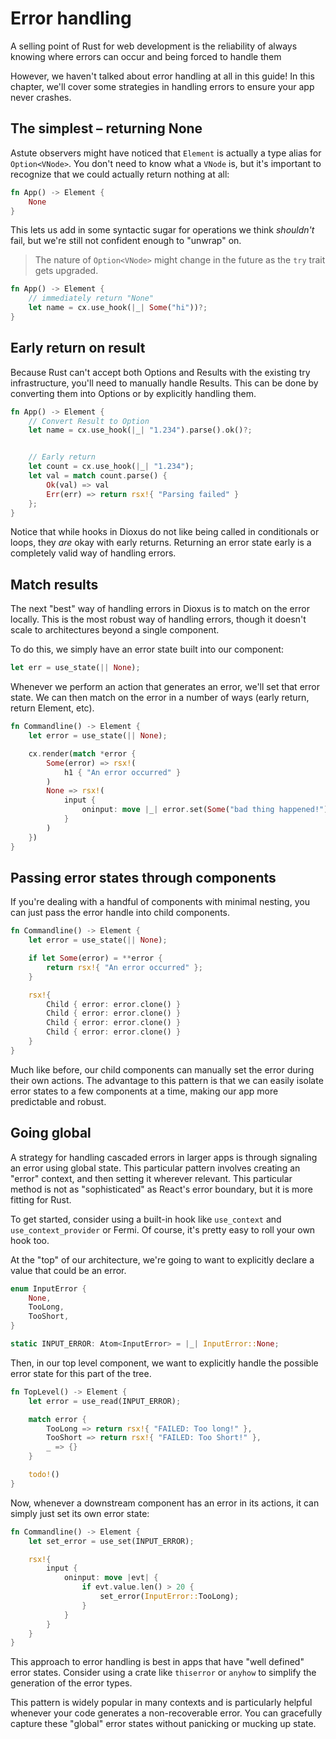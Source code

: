 # Error handling

A selling point of Rust for web development is the reliability of always knowing where errors can occur and being forced to handle them

However, we haven't talked about error handling at all in this guide! In this chapter, we'll cover some strategies in handling errors to ensure your app never crashes.



## The simplest – returning None

Astute observers might have noticed that `Element` is actually a type alias for `Option<VNode>`. You don't need to know what a `VNode` is, but it's important to recognize that we could actually return nothing at all:

```rust
fn App() -> Element {
	None
}
```

This lets us add in some syntactic sugar for operations we think *shouldn't* fail, but we're still not confident enough to "unwrap" on.

> The nature of `Option<VNode>` might change in the future as the `try` trait gets upgraded.

```rust
fn App() -> Element {
	// immediately return "None"
	let name = cx.use_hook(|_| Some("hi"))?;
}
```

## Early return on result

Because Rust can't accept both Options and Results with the existing try infrastructure, you'll need to manually handle Results. This can be done by converting them into Options or by explicitly handling them.

```rust
fn App() -> Element {
	// Convert Result to Option
	let name = cx.use_hook(|_| "1.234").parse().ok()?;


	// Early return
	let count = cx.use_hook(|_| "1.234");
	let val = match count.parse() {
		Ok(val) => val
		Err(err) => return rsx!{ "Parsing failed" }
	};
}
```

Notice that while hooks in Dioxus do not like being called in conditionals or loops, they *are* okay with early returns. Returning an error state early is a completely valid way of handling errors.


## Match results

The next "best" way of handling errors in Dioxus is to match on the error locally. This is the most robust way of handling errors, though it doesn't scale to architectures beyond a single component.

To do this, we simply have an error state built into our component:

```rust
let err = use_state(|| None);
```

Whenever we perform an action that generates an error, we'll set that error state. We can then match on the error in a number of ways (early return, return Element, etc).


```rust
fn Commandline() -> Element {
	let error = use_state(|| None);

	cx.render(match *error {
		Some(error) => rsx!(
			h1 { "An error occurred" }
		)
		None => rsx!(
			input {
				oninput: move |_| error.set(Some("bad thing happened!")),
			}
		)
	})
}
```

## Passing error states through components

If you're dealing with a handful of components with minimal nesting, you can just pass the error handle into child components.

```rust
fn Commandline() -> Element {
	let error = use_state(|| None);

	if let Some(error) = **error {
		return rsx!{ "An error occurred" };
	}

	rsx!{
		Child { error: error.clone() }
		Child { error: error.clone() }
		Child { error: error.clone() }
		Child { error: error.clone() }
	}
}
```

Much like before, our child components can manually set the error during their own actions. The advantage to this pattern is that we can easily isolate error states to a few components at a time, making our app more predictable and robust.

## Going global

A strategy for handling cascaded errors in larger apps is through signaling an error using global state. This particular pattern involves creating an "error" context, and then setting it wherever relevant. This particular method is not as "sophisticated" as React's error boundary, but it is more fitting for Rust.

To get started, consider using a built-in hook like `use_context` and `use_context_provider` or Fermi. Of course, it's pretty easy to roll your own hook too.

At the "top" of our architecture, we're going to want to explicitly declare a value that could be an error.


```rust
enum InputError {
	None,
	TooLong,
	TooShort,
}

static INPUT_ERROR: Atom<InputError> = |_| InputError::None;
```

Then, in our top level component, we want to explicitly handle the possible error state for this part of the tree.

```rust
fn TopLevel() -> Element {
	let error = use_read(INPUT_ERROR);

	match error {
		TooLong => return rsx!{ "FAILED: Too long!" },
		TooShort => return rsx!{ "FAILED: Too Short!" },
		_ => {}
	}

	todo!()
}
```

Now, whenever a downstream component has an error in its actions, it can simply just set its own error state:

```rust
fn Commandline() -> Element {
	let set_error = use_set(INPUT_ERROR);

	rsx!{
		input {
			oninput: move |evt| {
				if evt.value.len() > 20 {
					set_error(InputError::TooLong);
				}
			}
		}
	}
}
```

This approach to error handling is best in apps that have "well defined" error states. Consider using a crate like `thiserror` or `anyhow` to simplify the generation of the error types.

This pattern is widely popular in many contexts and is particularly helpful whenever your code generates a non-recoverable error. You can gracefully capture these "global" error states without panicking or mucking up state.
